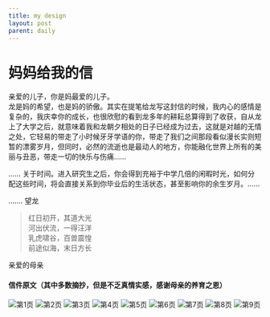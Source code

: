 ```yaml
---
title: my design
layout: post
parent: daily
---
```


# 妈妈给我的信 

亲爱的儿子，你是妈最爱的儿子。  
龙是妈的希望，也是妈的骄傲。其实在提笔给龙写这封信的时候，我内心的感情是复杂的，我庆幸你的成长，也很欣慰的看到龙多年的耕耘总算得到了收获，自从龙上了大学之后，就意味着我和龙朝夕相处的日子已经成为过去，这就是对越的无情之处，它轻易的带走了小时候牙牙学语的你，带走了我们之间那段看似漫长实则短暂的漂雾岁月，但同时，必然的流逝也是最动人的地方，你能融化世界上所有的美丽与丑恶，带走一切的快乐与伤痛......  

......
关于时间。进入研究生之后，你会得到充裕于中学几倍的闲暇时光，如何分配这些时间，将会直接关系到你毕业后的生活状态，甚至影响你的余生岁月。......  

.......
望龙  
> 红日初开，其道大光  
> 河出伏流，一得汪洋  
> 乳虎啸谷，百兽震惶  
> 前途似海，末日方长  

亲爱的母亲  

#### **信件原文（其中多数摘抄，但是不乏真情实感，感谢母亲的养育之恩）**  

![第1页](./letters/IMG_0615.jpg)
![第2页](./letters/IMG_0616.jpg)
![第3页](./letters/IMG_0617.jpg)
![第4页](./letters/IMG_0618.jpg)
![第5页](./letters/IMG_0619.jpg)
![第6页](./letters/IMG_0620.jpg)
![第7页](./letters/IMG_0621.jpg)
![第8页](./letters/IMG_0622.jpg)
![第9页](./letters/IMG_0623.jpg)



